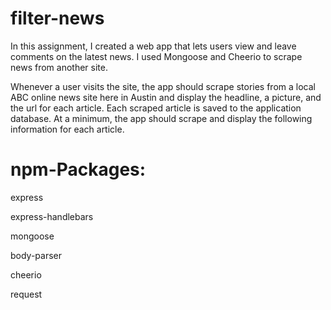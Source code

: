 # filter-news

In this assignment, I created a web app that lets users view and leave comments on the latest news. I used  Mongoose and Cheerio to scrape news from another site.

Whenever a user visits the site, the app should scrape stories from a local ABC online news site here in Austin and display the headline, a picture, and the url for each article. Each scraped article is saved to the application database. At a minimum, the app should scrape and display the following information for each article.

# npm-Packages:

express

express-handlebars

mongoose

body-parser

cheerio

request


